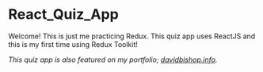 # React_Quiz_App
Welcome! This is just me practicing Redux. This quiz app uses ReactJS and this is my first time using Redux Toolkit!

_This quiz app is also featured on my portfolio; [davidbishop.info](https://www.davidbishop.info)._
